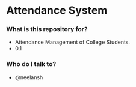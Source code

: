 # Attendance System


### What is this repository for? ###

* Attendance Management of College Students.
* 0.1

### Who do I talk to? ###

* @neelansh